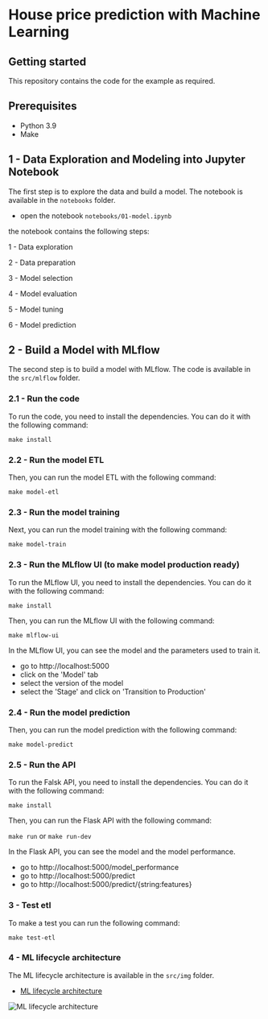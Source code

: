 # House price prediction with Machine Learning

## Getting started

This repository contains the code for the example as required.

## Prerequisites

- Python 3.9
- Make


## 1 - Data Exploration and Modeling into Jupyter Notebook

The first step is to explore the data and build a model. The notebook is available in the `notebooks` folder.

- open the notebook `notebooks/01-model.ipynb`

the notebook contains the following steps:

1 - Data exploration

2 - Data preparation

3 - Model selection

4 - Model evaluation

5 - Model tuning

6 - Model prediction


## 2 - Build a Model with MLflow

The second step is to build a model with MLflow. The code is available in the `src/mlflow` folder.

### 2.1 - Run the code  

To run the code, you need to install the dependencies. You can do it with the following command:

```make install```

### 2.2 - Run the model ETL

Then, you can run the model ETL with the following command:

```make model-etl```

### 2.3 - Run the model training

Next, you can run the model training with the following command:

```make model-train```

### 2.3 - Run the MLflow UI (to make model production ready)

To run the MLflow UI, you need to install the dependencies. You can do it with the following command:

```make install```

Then, you can run the MLflow UI with the following command:

```make mlflow-ui```

In the MLflow UI, you can see the model and the parameters used to train it.

- go to http://localhost:5000
- click on the 'Model' tab
- select the version of the model
- select the 'Stage' and click on 'Transition to Production'

### 2.4 - Run the model prediction

Then, you can run the model prediction with the following command:

```make model-predict```

### 2.5 - Run the API 

To run the Falsk API, you need to install the dependencies. You can do it with the following command:

```make install```

Then, you can run the Flask API with the following command:

```make run``` or ```make run-dev```

In the Flask API, you can see the model and the model performance.

- go to http://localhost:5000/model_performance
- go to http://localhost:5000/predict
- go to http://localhost:5000/predict/{string:features}


### 3 - Test etl

To make a test you can run the following command:

```make test-etl```

### 4 - ML lifecycle architecture

The ML lifecycle architecture is available in the `src/img` folder.

- [ML lifecycle architecture](src/img/ml_lifecycle_architecture.png)


![ML lifecycle architecture](src/img/ml_lifecycle_architecture.png)


